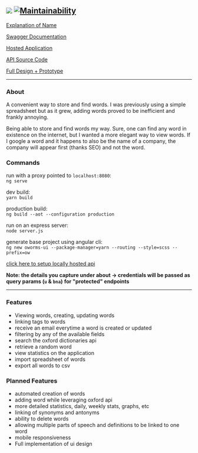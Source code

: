 <img src="https://github.com/benj-power/oworms-ui/blob/develop/src/assets/image/logo.svg"></img> [![Maintainability](https://api.codeclimate.com/v1/badges/022c3d76d9caaf459fbc/maintainability)](https://codeclimate.com/github/noydb/oworms-ui/maintainability)
---

[Explanation of Name](https://memedocumentation.tumblr.com/post/163767097995/explained-oh-worm-meme)

[Swagger Documentation](https://oworms-api.herokuapp.com/swagger-ui/)

[Hosted Application](https://oworms.herokuapp.com)

[API Source Code](https://github.com/benj-power/oworms-api)

[Full Design + Prototype](https://jamieneslotech.invisionapp.com/console/share/KH37M1CTRA/839061901)

---
### About

A convenient way to store and find words. I was previously using a simple spreadsheet but as it grew, adding words proved to be inefficient and frankly annoying.

Being able to store and find words my way. Sure, one can find any word in existence on the internet, 
but I wanted a more elegant way to view words. If I google a word and it happens to also be the name 
of a company, the company will appear first (thanks SEO) and not the word.

### Commands

run with a proxy pointed to `localhost:8080`:\
`ng serve`

dev build:\
`yarn build`

production build:\
`ng build --aot --configuration production`

run on an express server:\
`node server.js`

generate base project using angular cli:\
`ng new oworms-ui --package-manager=yarn --routing --style=scss --prefix=ow`

[click here to setup locally hosted api](https://github.com/noydb/oworms-api#readme)

**Note: the details you capture under about -> credentials will be passed as query params (`u` & `bna`)**
**for "protected" endpoints**

---

### Features
- Viewing words, creating, updating words
- linking tags to words
- receive an email everytime a word is created or updated
- filtering by any of the available fields
- search the oxford dictionaries api
- retrieve a random word
- view statistics on the application
- import spreadsheet of words
- export all words to csv

### Planned Features
- automated creation of words
- adding word while leveraging oxford api
- more detailed statistics, daily, weekly stats, graphs, etc
- linking of synonyms and antonyms
- ability to delete words
- allowing multiple parts of speech and definitions to be linked to one word
- mobile responsiveness
- Full implementation of ui design
